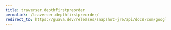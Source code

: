 ```yaml
---
title: traverser.depthfirstpreorder
permalink: /traverser.depthfirstpreorder/
redirect_to: https://guava.dev/releases/snapshot-jre/api/docs/com/google/common/graph/Traverser.html#depthFirstPreOrder-N-
---
```

